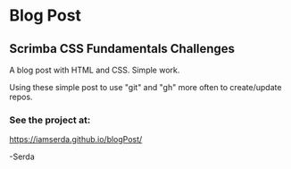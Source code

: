 # Blog Post
## Scrimba CSS Fundamentals Challenges

A blog post with HTML and CSS.
Simple work.

Using these simple post to use "git" and "gh" more often to create/update repos.

### See the project at:
https://iamserda.github.io/blogPost/

-Serda
